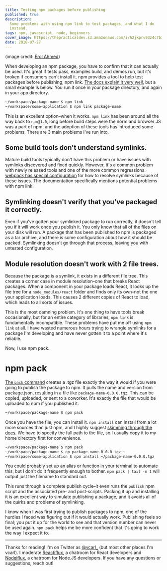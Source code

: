 ```yaml
---
title: Testing npm packages before publishing
published: true
description:
  Some problems with using npm link to test packages, and what I do
  instead.
tags: npm, javascript, node, beginners
cover_image: https://thepracticaldev.s3.amazonaws.com/i/h2jkprv93z4c7b3kqchu.jpg
date: 2018-07-27
---
```


(image credit:
[Erol Ahmed](https://unsplash.com/photos/9XiN0r2NWSM?utm_source=unsplash&utm_medium=referral&utm_content=creditCopyText))

When developing an npm package, you have to confirm that it can actually
be used. It's great if tests pass, examples build, and demos run, but
it's broken if consumers can't install it. npm provides a tool to help
test packages before publishing, npm link.
[The docs explain it very well](https://docs.npmjs.com/cli/link), but a
small example is below. You run it once in your package directory, and
again in your app directory.

```sh
~/workspace/package-name $ npm link
~/workspace/some-application $ npm link package-name
```

This is an excellent option–when it works. `npm link` has been around
all the way back to `npm@1.0`, long before build steps were the norm and
browser JS was a part of npm, and the adoption of these tools has
introduced some problems. There are 3 main problems I've run into.

## Some build tools don't understand symlinks.

Mature build tools typically don't have this problem or have issues with
symlinks discovered and fixed quickly. However, it's a common problem
with newly released tools and one of the more common regressions.
[webpack has special configuration](https://webpack.js.org/configuration/resolve/#resolve-symlinks)
for how to resolve symlinks because of these issues. The documentation
specifically mentions potential problems with npm link.

## Symlinking doesn't verify that you've packaged it correctly.

Even if you've gotten your symlinked package to run correctly, it
doesn't tell you if it will work once you publish it. You only know that
all of the files on your disk will run. A package that has been
published to npm is packaged as a tar archive, and there is some
configuration about how it should be packed. Symlinking doesn't go
through that process, leaving you with untested configuration.

## Module resolution doesn't work with 2 file trees.

Because the package is a symlink, it exists in a different file tree.
This creates a corner case in module resolution–one that breaks React
packages. When a component in your package loads React, it looks up the
file tree for a `node_modules/react` folder and finds only its own–not
the one your application loads. This causes 2 different copies of React
to load, which leads to all sorts of issues.

This is the most damning problem. It's one thing to have tools break
occasionally, but for an entire category of libraries, `npm link` is
fundamentally incompatible. These problems have put me off using
`npm link` at all. I have wasted numerous hours trying to wrangle
symlinks for a package I'm developing and have never gotten it to a
point where it's reliable.

Now, I use npm pack.

# npm pack

[The `pack` command](https://docs.npmjs.com/cli/pack) creates a .tgz
file exactly the way it would if you were going to publish the package
to npm. It pulls the name and version from package.json, resulting in a
file like `package-name-0.0.0.tgz`. This can be copied, uploaded, or
sent to a coworker. It's exactly the file that would be uploaded to npm
if you published it.

```sh
~/workspace/package-name $ npm pack
```

Once you have the file, you can install it. `npm install` can install
from a lot more sources than just npm, and I highly suggest
[skimming through the docs](https://docs.npmjs.com/cli/install). We have
to specify the full path to the file, so I usually copy it to my home
directory first for convenience.

```sh
~/workspace/package-name $ npm pack
~/workspace/package-name $ cp package-name-0.0.0.tgz ~
~/workspace/some-application $ npm install ~/package-name-0.0.0.tgz
```

You could probably set up an alias or function in your terminal to
automate this, but I don't do it frequently enough to bother.
`npm pack | tail -n 1` will output just the filename to standard out.

This runs through a complete publish cycle–it even runs the `publish`
npm script and the associated pre- and post-scripts. Packing it up and
installing it is an excellent way to simulate publishing a package, and
it avoids all of the quirks and problems of symlinking.

I know when I was first trying to publish packages to npm, one of the
hurdles I faced was figuring out if it would actually work. Publishing
feels so final; you put it up for the world to see and that version
number can never be used again. `npm pack` helps me be more confident
that it's going to work the way I expect it to.

---

Thanks for reading! I'm on Twitter as
[@vcarl\_](https://twitter.com/vcarl_) (but most other places I'm
vcarl). I moderate [Reactiflux](http://join.reactiflux.com/), a chatroom
for React developers and
[Nodeiflux](https://discordapp.com/invite/vUsrbjd), a chatroom for
Node.JS developers. If you have any questions or suggestions, reach out!
